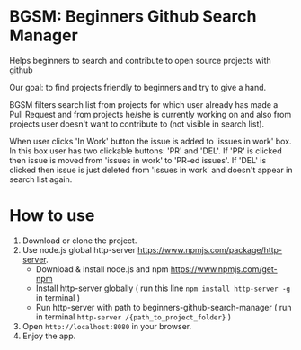 # BGSM: Beginners Github Search Manager
Helps beginners to search and contribute to open source projects with github

Our goal: to find projects friendly to beginners and try to give a hand.

BGSM filters search list from projects for which user already has made
a Pull Request and from projects he/she is currently working on and also
from projects user doesn't want to contribute to (not visible in search list).

When user clicks 'In Work' button the issue is added to 'issues in work' box.
In this box user has two clickable buttons: 'PR' and 'DEL'.
If 'PR' is clicked then issue is moved from 'issues in work' to 'PR-ed issues'.
If 'DEL' is clicked then issue is just deleted from 'issues in work' and
doesn't appear in search list again.

# How to use
1) Download or clone the project. 
2) Use node.js global http-server https://www.npmjs.com/package/http-server.
   - Download & install node.js and npm https://www.npmjs.com/get-npm
   - Install http-server globally ( run this line `npm install http-server -g` in terminal )
   - Run http-server with path to beginners-github-search-manager ( run in terminal `http-server /{path_to_project_folder}` )
3) Open `http://localhost:8080` in your browser.
4) Enjoy the app.

